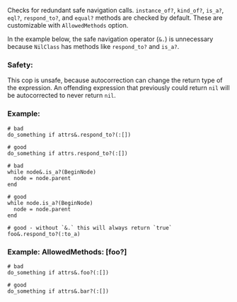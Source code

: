 Checks for redundant safe navigation calls.
`instance_of?`, `kind_of?`, `is_a?`, `eql?`, `respond_to?`, and `equal?` methods
are checked by default. These are customizable with `AllowedMethods` option.

In the example below, the safe navigation operator (`&.`) is unnecessary
because `NilClass` has methods like `respond_to?` and `is_a?`.

### Safety:

This cop is unsafe, because autocorrection can change the return type of
the expression. An offending expression that previously could return `nil`
will be autocorrected to never return `nil`.

### Example:
    # bad
    do_something if attrs&.respond_to?(:[])

    # good
    do_something if attrs.respond_to?(:[])

    # bad
    while node&.is_a?(BeginNode)
      node = node.parent
    end

    # good
    while node.is_a?(BeginNode)
      node = node.parent
    end

    # good - without `&.` this will always return `true`
    foo&.respond_to?(:to_a)

### Example: AllowedMethods: [foo?]
    # bad
    do_something if attrs&.foo?(:[])

    # good
    do_something if attrs&.bar?(:[])
